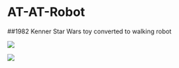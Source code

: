 # AT-AT-Robot

##1982 Kenner Star Wars toy converted to walking robot

![](atat1.gif)

![](atat2.gif)


